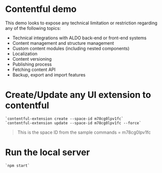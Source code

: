 # Contentful demo
This demo looks to expose any technical limitation or restriction regarding any of the following topics:
* Technical integrations with ALDO back-end or front-end systems
* Content management and structure management
* Custom content modules (including nested components)
* Localization
* Content versioning
* Publishing process
* Fetching content API
* Backup, export and import features

# Create/Update any UI extension to contentful 
	`contentful-extension create --space-id m78cg0lpv1fc`
	`contentful-extension update --space-id m78cg0lpv1fc --force`
> This is the space ID from the sample commands = m78cg0lpv1fc

# Run the local server
	`npm start`


